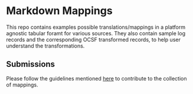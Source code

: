 # Markdown Mappings
This repo contains examples possible translations/mappings in a platform agnostic tabular foramt for various sources. They also contain sample log records and the corresponding OCSF transformed records, to help user understand the transformations.

## Submissions
Please follow the guidelines mentioned [here](https://github.com/ocsf/examples?tab=readme-ov-file#sample-mappings) to contribute to the collection of mappings. 

